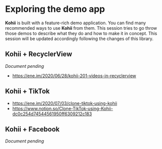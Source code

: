 # Exploring the demo app

**Kohii** is built with a feature-rich demo application. You can find many recommended ways to
use **Kohii** from them. This session tries to go throw those demos to describe what they do and how
to make it in concept. This session will be updated accordingly following the changes of this
library.

## Kohii + RecyclerView

_Document pending_

- https://ene.im/2020/06/28/kohii-201-videos-in-recyclerview

## Kohii + TikTok

- https://ene.im/2020/07/03/clone-tiktok-using-kohii
- https://www.notion.so/Clone-TikTok-using-Kohii-dc0c254d74544561950ff6309212c183

## Kohii + Facebook

_Document pending_
